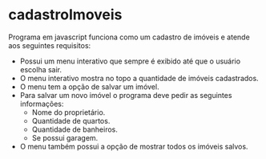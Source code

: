 # cadastroImoveis

Programa em javascript funciona como um cadastro de imóveis e atende aos seguintes requisitos:

- Possui um menu interativo que sempre é exibido até que o usuário escolha sair.
- O menu interativo mostra no topo a quantidade de imóveis cadastrados.
- O menu tem a opção de salvar um imóvel.
- Para salvar um novo imóvel o programa deve pedir as seguintes informações:
    - Nome do proprietário.
    - Quantidade de quartos.
    - Quantidade de banheiros.
    - Se possui garagem.
- O menu também possui a opção de mostrar todos os imóveis salvos.
